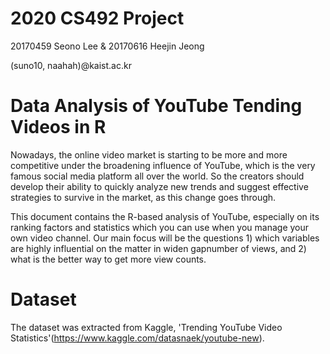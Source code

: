 # 2020 CS492 Project

20170459 Seono Lee & 20170616 Heejin Jeong

(suno10, naahah)@kaist.ac.kr

# Data Analysis of YouTube Tending Videos in R

Nowadays, the online video market is starting to be more and more competitive under the broadening influence of YouTube, which is the very famous social media platform all over the world. So the creators should develop their ability to quickly analyze new trends and suggest effective strategies to survive in the market, as this change goes through.

This document contains the R-based analysis of YouTube, especially on its ranking factors and statistics which you can use when you manage your own video channel. Our main focus will be the questions 1) which variables are highly influential on the matter in widen gapnumber of views, and 2) what is the better way to get more view counts.
  
# Dataset
The dataset was extracted from Kaggle, 'Trending YouTube Video Statistics'(https://www.kaggle.com/datasnaek/youtube-new).
